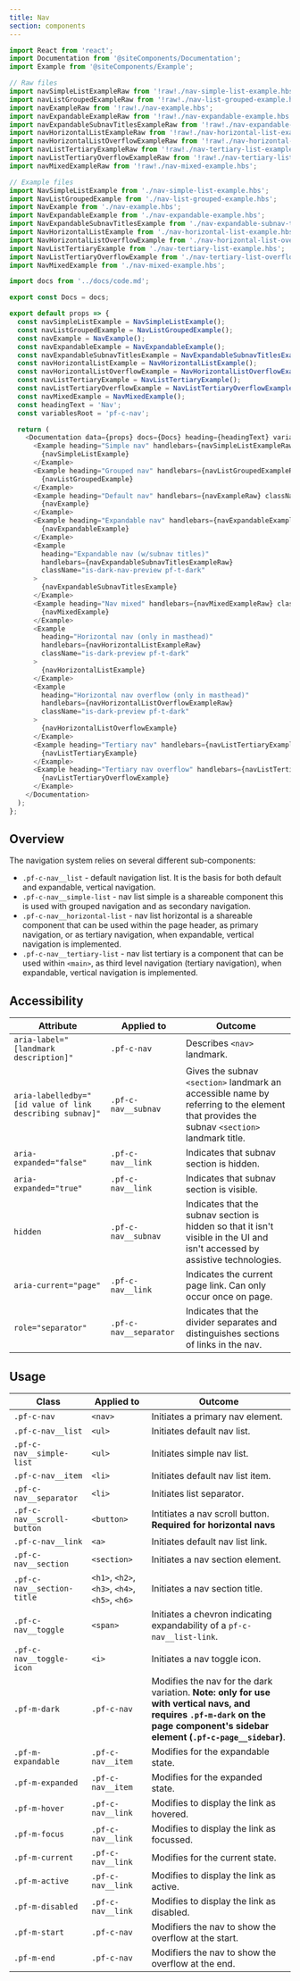 ```yaml
---
title: Nav
section: components
---
```


```js
import React from 'react';
import Documentation from '@siteComponents/Documentation';
import Example from '@siteComponents/Example';

// Raw files
import navSimpleListExampleRaw from '!raw!./nav-simple-list-example.hbs';
import navListGroupedExampleRaw from '!raw!./nav-list-grouped-example.hbs';
import navExampleRaw from '!raw!./nav-example.hbs';
import navExpandableExampleRaw from '!raw!./nav-expandable-example.hbs';
import navExpandableSubnavTitlesExampleRaw from '!raw!./nav-expandable-subnav-titles-example.hbs';
import navHorizontalListExampleRaw from '!raw!./nav-horizontal-list-example.hbs';
import navHorizontalListOverflowExampleRaw from '!raw!./nav-horizontal-list-overflow-example.hbs';
import navListTertiaryExampleRaw from '!raw!./nav-tertiary-list-example.hbs';
import navListTertiaryOverflowExampleRaw from '!raw!./nav-tertiary-list-overflow-example.hbs';
import navMixedExampleRaw from '!raw!./nav-mixed-example.hbs';

// Example files
import NavSimpleListExample from './nav-simple-list-example.hbs';
import NavListGroupedExample from './nav-list-grouped-example.hbs';
import NavExample from './nav-example.hbs';
import NavExpandableExample from './nav-expandable-example.hbs';
import NavExpandableSubnavTitlesExample from './nav-expandable-subnav-titles-example.hbs';
import NavHorizontalListExample from './nav-horizontal-list-example.hbs';
import NavHorizontalListOverflowExample from './nav-horizontal-list-overflow-example.hbs';
import NavListTertiaryExample from './nav-tertiary-list-example.hbs';
import NavListTertiaryOverflowExample from './nav-tertiary-list-overflow-example.hbs';
import NavMixedExample from './nav-mixed-example.hbs';

import docs from '../docs/code.md';

export const Docs = docs;

export default props => {
  const navSimpleListExample = NavSimpleListExample();
  const navListGroupedExample = NavListGroupedExample();
  const navExample = NavExample();
  const navExpandableExample = NavExpandableExample();
  const navExpandableSubnavTitlesExample = NavExpandableSubnavTitlesExample();
  const navHorizontalListExample = NavHorizontalListExample();
  const navHorizontalListOverflowExample = NavHorizontalListOverflowExample();
  const navListTertiaryExample = NavListTertiaryExample();
  const navListTertiaryOverflowExample = NavListTertiaryOverflowExample();
  const navMixedExample = NavMixedExample();
  const headingText = 'Nav';
  const variablesRoot = 'pf-c-nav';

  return (
    <Documentation data={props} docs={Docs} heading={headingText} variablesRoot={variablesRoot}>
      <Example heading="Simple nav" handlebars={navSimpleListExampleRaw} className="is-dark-nav-preview pf-t-dark">
        {navSimpleListExample}
      </Example>
      <Example heading="Grouped nav" handlebars={navListGroupedExampleRaw} className="is-dark-nav-preview pf-t-dark">
        {navListGroupedExample}
      </Example>
      <Example heading="Default nav" handlebars={navExampleRaw} className="is-dark-nav-preview pf-t-dark">
        {navExample}
      </Example>
      <Example heading="Expandable nav" handlebars={navExpandableExampleRaw} className="is-dark-nav-preview pf-t-dark">
        {navExpandableExample}
      </Example>
      <Example
        heading="Expandable nav (w/subnav titles)"
        handlebars={navExpandableSubnavTitlesExampleRaw}
        className="is-dark-nav-preview pf-t-dark"
      >
        {navExpandableSubnavTitlesExample}
      </Example>
      <Example heading="Nav mixed" handlebars={navMixedExampleRaw} className="is-dark-nav-preview pf-t-dark">
        {navMixedExample}
      </Example>
      <Example
        heading="Horizontal nav (only in masthead)"
        handlebars={navHorizontalListExampleRaw}
        className="is-dark-preview pf-t-dark"
      >
        {navHorizontalListExample}
      </Example>
      <Example
        heading="Horizontal nav overflow (only in masthead)"
        handlebars={navHorizontalListOverflowExampleRaw}
        className="is-dark-preview pf-t-dark"
      >
        {navHorizontalListOverflowExample}
      </Example>
      <Example heading="Tertiary nav" handlebars={navListTertiaryExampleRaw}>
        {navListTertiaryExample}
      </Example>
      <Example heading="Tertiary nav overflow" handlebars={navListTertiaryOverflowExampleRaw}>
        {navListTertiaryOverflowExample}
      </Example>
    </Documentation>
  );
};
```

## Overview

The navigation system relies on several different sub-components:

* `.pf-c-nav__list` - default navigation list. It is the basis for both default and expandable, vertical navigation.
* `.pf-c-nav__simple-list` - nav list simple is a shareable component this is used with grouped navigation and as secondary navigation.
* `.pf-c-nav__horizontal-list` - nav list horizontal is a shareable component that can be used within the page header, as primary navigation, or as tertiary navigation, when expandable, vertical navigation is implemented.
* `.pf-c-nav__tertiary-list` - nav list tertiary is a component that can be used within `<main>`, as third level navigation (tertiary navigation), when expandable, vertical navigation is implemented.

## Accessibility

| Attribute | Applied to | Outcome |
| -- | -- | -- |
| `aria-label="[landmark description]"` | `.pf-c-nav` |  Describes `<nav>` landmark. |
| `aria-labelledby="[id value of link describing subnav]"` | `.pf-c-nav__subnav` |  Gives the subnav `<section>` landmark an accessible name by referring to the element that provides the subnav `<section>` landmark title. |
| `aria-expanded="false"` | `.pf-c-nav__link` |  Indicates that subnav section is hidden. |
| `aria-expanded="true"` | `.pf-c-nav__link` |  Indicates that subnav section is visible. |
| `hidden` | `.pf-c-nav__subnav` |  Indicates that the subnav section is hidden so that it isn't visible in the UI and isn't accessed by assistive technologies. |
| `aria-current="page"` | `.pf-c-nav__link` |  Indicates the current page link. Can only occur once on page. |
| `role="separator"` | `.pf-c-nav__separator` |  Indicates that the divider separates and distinguishes sections of links in the nav. |


## Usage

| Class | Applied to | Outcome |
| -- | -- | -- |
| `.pf-c-nav` | `<nav>` | Initiates a primary nav element. |
| `.pf-c-nav__list` | `<ul>` | Initiates default nav list. |
| `.pf-c-nav__simple-list` | `<ul>` | Initiates simple nav list. |
| `.pf-c-nav__item` | `<li>` | Initiates default nav list item. |
| `.pf-c-nav__separator` | `<li>` | Initiates list separator. |
| `.pf-c-nav__scroll-button` | `<button>` | Intitiates a nav scroll button. **Required for horizontal navs** |
| `.pf-c-nav__link` | `<a>` | Initiates default nav list link. |
| `.pf-c-nav__section` | `<section>` | Initiates a nav section element. |
| `.pf-c-nav__section-title` | `<h1>`, `<h2>`, `<h3>`, `<h4>`, `<h5>`, `<h6>` | Initiates a nav section title. |
| `.pf-c-nav__toggle` | `<span>` | Initiates a chevron indicating expandability of a `pf-c-nav__list-link`. |
| `.pf-c-nav__toggle-icon` | `<i>` | Initiates a nav toggle icon. |
| `.pf-m-dark` | `.pf-c-nav` | Modifies the nav for the dark variation. **Note: only for use with vertical navs, and requires `.pf-m-dark` on the page component's sidebar element (`.pf-c-page__sidebar`)**. |
| `.pf-m-expandable` | `.pf-c-nav__item` | Modifies for the expandable state. |
| `.pf-m-expanded` | `.pf-c-nav__item` | Modifies for the expanded state. |
| `.pf-m-hover` | `.pf-c-nav__link` | Modifies to display the link as hovered. |
| `.pf-m-focus` | `.pf-c-nav__link` | Modifies to display the link as focussed. |
| `.pf-m-current` | `.pf-c-nav__link` | Modifies for the current state. |
| `.pf-m-active` | `.pf-c-nav__link` | Modifies to display the link as active. |
| `.pf-m-disabled` | `.pf-c-nav__link` | Modifies to display the link as disabled. |
| `.pf-m-start` | `.pf-c-nav` | Modifiers the nav to show the overflow at the start. |
| `.pf-m-end` | `.pf-c-nav` | Modifiers the nav to show the overflow at the end. |
